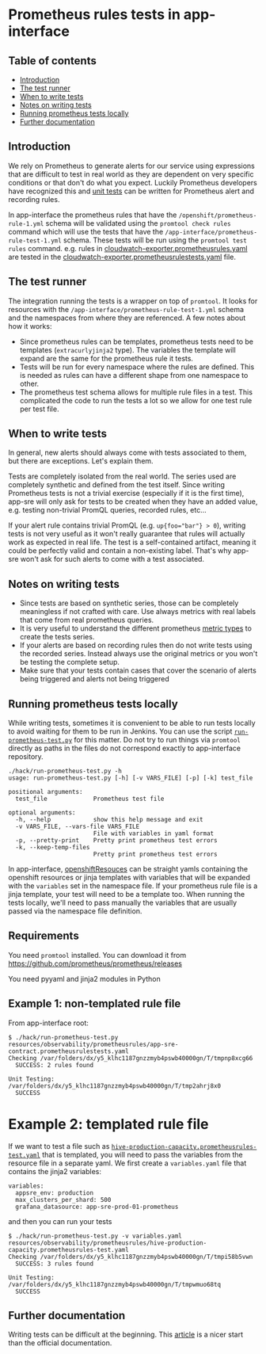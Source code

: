 # Prometheus rules tests in app-interface

## Table of contents

* [Introduction](#introduction)
* [The test runner](#the-test-runner)
* [When to write tests](#when-to-write-tests)
* [Notes on writing tests](#notes-on-writing-tests)
* [Running prometheus tests locally](#running-prometheus-tests-locally)
* [Further documentation](#further-documentation)

## Introduction

We rely on Prometheus to generate alerts for our service using expressions that are difficult to test in real world as they are dependent on very specific conditions or that don't do what you expect. Luckily Prometheus developers have recognized this and [unit tests](https://prometheus.io/docs/prometheus/latest/configuration/unit_testing_rules/) can be written for Prometheus alert and recording rules.

In app-interface the prometheus rules that have the `/openshift/prometheus-rule-1.yml` schema will be validated using the `promtool check rules` command which will use the tests that have the `/app-interface/prometheus-rule-test-1.yml` schema.  These tests will be run using the `promtool test rules` command. e.g. rules in [cloudwatch-exporter.prometheusrules.yaml](resources/observability/prometheusrules/cloudwatch-exporter.prometheusrules.yaml) are tested in the [cloudwatch-exporter.prometheusrulestests.yaml](resources/observability/prometheusrules/cloudwatch-exporter.prometheusrulestests.yaml) file.

## The test runner

The integration running the tests is a wrapper on top of `promtool`. It looks for resources with the `/app-interface/prometheus-rule-test-1.yml` schema and the namespaces from where they are referenced. A few notes about how it works:

* Since prometheus rules can be templates, prometheus tests need to be templates (`extracurlyjinja2` type). The variables the template will expand are the same for the prometheus rule it tests.
* Tests will be run for every namespace where the rules are defined. This is needed as rules can have a different shape from one namespace to other.
* The prometheus test schema allows for multiple rule files in a test. This complicated the code to run the tests a lot so we allow for one test rule per test file.

## When to write tests

In general, new alerts should always come with tests associated to them, but there are exceptions. Let's explain them.

Tests are completely isolated from the real world. The series used are completely synthetic and defined from the test itself. Since writing Prometheus tests is not a trivial exercise (especially if it is the first time), app-sre will only ask for tests to be created when they have an added value, e.g. testing non-trivial PromQL queries, recorded rules, etc...

If your alert rule contains trivial PromQL (e.g. `up{foo="bar"} > 0`), writing tests is not very useful as it won't really guarantee that rules will actually work as expected in real life. The test is a self-contained artifact, meaning it could be perfectly valid and contain a non-existing label. That's why app-sre won't ask for such alerts to come with a test associated.

## Notes on writing tests

* Since tests are based on synthetic series, those can be completely meaningless if not crafted with care. Use always metrics with real labels that come from real prometheus queries.
* It is very useful to understand the different prometheus [metric types](https://prometheus.io/docs/concepts/metric_types/) to create the tests series.
* If your alerts are based on recording rules then do not write tests using the recorded series.  Instead always use the original metrics or you won't be testing the complete setup.
* Make sure that your tests contain cases that cover the scenario of alerts being triggered and alerts not being triggered

## Running prometheus tests locally

While writing tests, sometimes it is convenient to be able to run tests locally to avoid waiting for them to be run in Jenkins.  You can use the script [`run-prometheus-test.py`](/hack/run-prometheus-test.py) for this matter. Do not try to run things via `promtool` directly as paths in the files do not correspond exactly to app-interface repository.

```
./hack/run-prometheus-test.py -h
usage: run-prometheus-test.py [-h] [-v VARS_FILE] [-p] [-k] test_file

positional arguments:
  test_file             Prometheus test file

optional arguments:
  -h, --help            show this help message and exit
  -v VARS_FILE, --vars-file VARS_FILE
                        File with variables in yaml format
  -p, --pretty-print    Pretty print prometheus test errors
  -k, --keep-temp-files
                        Pretty print prometheus test errors
```

In app-interface, [openshiftResouces](/README.md#manage-openshift-resources-via-app-interface-openshiftnamespace-1yml) can be straight yamls containing the openshift resources or jinja templates with variables that will be expanded with the `variables` set in the namespace file. If your prometheus rule file is a jinja template, your test will need to be a template too. When running the tests locally, we'll need to pass manually the variables that are usually passed via the namespace file definition.

## Requirements

You need `promtool` installed. You can download it from https://github.com/prometheus/prometheus/releases

You need pyyaml and jinja2 modules in Python

## Example 1: non-templated rule file

From app-interface root:

```
$ ./hack/run-prometheus-test.py resources/observability/prometheusrules/app-sre-contract.prometheusrulestests.yaml
Checking /var/folders/dx/y5_klhc1187gnzzmyb4pswb40000gn/T/tmpnp8xcg66
  SUCCESS: 2 rules found

Unit Testing:  /var/folders/dx/y5_klhc1187gnzzmyb4pswb40000gn/T/tmp2ahrj8x0
  SUCCESS
```

# Example 2: templated rule file

If we want to test a file such as [`hive-production-capacity.prometheusrules-test.yaml`](resources/observability/prometheusrules/hive-production-capacity.prometheusrules-test.yaml) that is templated, you will need to pass the variables from the resource file in a separate yaml. We first create a `variables.yaml` file that contains the jinja2 variables:

```
variables:
  appsre_env: production
  max_clusters_per_shard: 500
  grafana_datasource: app-sre-prod-01-prometheus
```

and then you can run your tests

```
$ ./hack/run-prometheus-test.py -v variables.yaml resources/observability/prometheusrules/hive-production-capacity.prometheusrules-test.yaml
Checking /var/folders/dx/y5_klhc1187gnzzmyb4pswb40000gn/T/tmpi58b5vwn
  SUCCESS: 3 rules found

Unit Testing:  /var/folders/dx/y5_klhc1187gnzzmyb4pswb40000gn/T/tmpwmuo68tq
  SUCCESS
```

## Further documentation

Writing tests can be difficult at the beginning. This [article](https://www.robustperception.io/unit-testing-rules-with-prometheus) is a nicer start than the official documentation.
